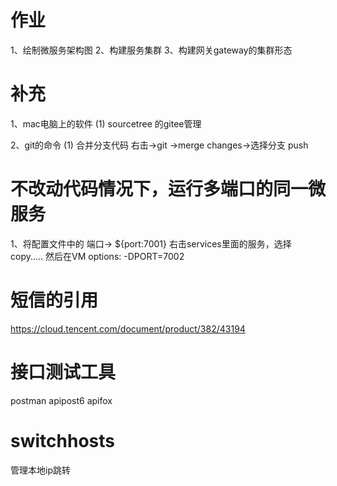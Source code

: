 # 作业
1、绘制微服务架构图
2、构建服务集群
3、构建网关gateway的集群形态

# 补充
1、mac电脑上的软件
(1) sourcetree 的gitee管理

2、git的命令
(1) 合并分支代码
右击->git ->merge changes->选择分支
push


# 不改动代码情况下，运行多端口的同一微服务
1、将配置文件中的 端口-> ${port:7001}
右击services里面的服务，选择 copy.....
然后在VM options:  -DPORT=7002


# 短信的引用
https://cloud.tencent.com/document/product/382/43194


# 接口测试工具
postman
apipost6
apifox


# switchhosts
管理本地ip跳转

